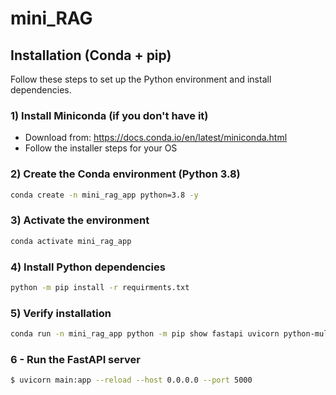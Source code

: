 # mini_RAG


## Installation (Conda + pip)

Follow these steps to set up the Python environment and install dependencies.

### 1) Install Miniconda (if you don't have it)
- Download from: https://docs.conda.io/en/latest/miniconda.html
- Follow the installer steps for your OS

### 2) Create the Conda environment (Python 3.8)
```bash
conda create -n mini_rag_app python=3.8 -y
```

### 3) Activate the environment
```bash
conda activate mini_rag_app
```

### 4) Install Python dependencies
```bash
python -m pip install -r requirments.txt
```


### 5) Verify installation
```bash
conda run -n mini_rag_app python -m pip show fastapi uvicorn python-multipart
```

### 6 - Run the FastAPI server
```bash
$ uvicorn main:app --reload --host 0.0.0.0 --port 5000
```